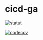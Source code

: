 # cicd-ga


![statut](https://github.com/SandRatiaray/cicd-ga/actions/workflows/main.yml/badge.svg?event=push&branch=main)

[![codecov](https://codecov.io/gh/SandRatiaray/cicd-ga/graph/badge.svg?token=2GG0Q2QTWC)](https://codecov.io/gh/SandRatiaray/cicd-ga)